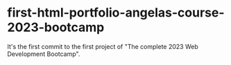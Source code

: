# first-html-portfolio-angelas-course-2023-bootcamp
It's the first commit to the first project of "The complete 2023 Web Development Bootcamp".
